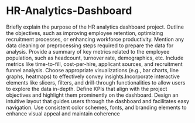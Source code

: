 # HR-Analytics-Dashboard
Briefly explain the purpose of the HR analytics dashboard project.
Outline the objectives, such as improving employee retention, optimizing recruitment processes, or enhancing workforce productivity.
 Mention any data cleaning or preprocessing steps required to prepare the data for analysis.
 Provide a summary of key metrics related to the employee population, such as headcount, turnover rate, demographics, etc.
 Include metrics like time-to-fill, cost-per-hire, applicant sources, and recruitment funnel analysis.
 Choose appropriate visualizations (e.g., bar charts, line graphs, heatmaps) to effectively convey insights.Incorporate interactive elements like slicers, filters, and drill-through functionalities to allow users to explore the data in-depth.
Define KPIs that align with the project objectives and highlight them prominently on the dashboard.
Design an intuitive layout that guides users through the dashboard and facilitates easy navigation.
Use consistent color schemes, fonts, and branding elements to enhance visual appeal and maintain coherence


 
